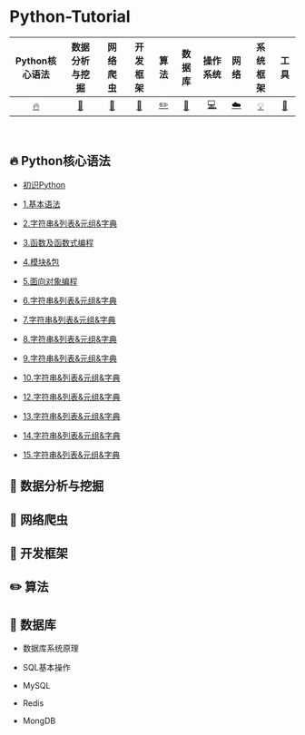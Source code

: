 # Python-Tutorial


| Python核心语法 | 数据分析与挖掘 | 网络爬虫 | 开发框架 | 算法 | 数据库 | 操作系统 | 网络 | 系统框架  | 工具 |
| :--------: | :---------: | :---------: | :---------: | :---------: | :---------:| :---------: | :-------: | :-------:| :------:|
| [:fire:](#fire-Python核心语法) | [:memo:](#memo-数据分析与挖掘)|[:watermelon:](#watermelon-网络爬虫) | [:art:](#art-开发框架) |[:pencil2:](#pencil2-算法)|  [:floppy_disk:](#floppy_disk-数据库)| [:computer:](#computer-操作系统)| [:cloud:](#cloud-网络)| [:bulb:](#bulb-系统框架)|[:wrench:](#wrench-工具) |

<br>

## :fire: Python核心语法

- [初识Python](https://github.com/jianyongqing/Python-Tutorial/blob/master/Notes/00.%E5%88%9D%E8%AF%86Python.md)

- [1.基本语法](https://github.com/jianyongqing/Python-Tutorial/blob/master/Notes/01.%E5%9F%BA%E6%9C%AC%E8%AF%AD%E6%B3%95.md)

- [2.字符串&列表&元组&字典](https://github.com/jianyongqing/Python-Tutorial/blob/master/Notes/02.%E5%AD%97%E7%AC%A6%E4%B8%B2%26%E5%88%97%E8%A1%A8%26%E5%85%83%E7%BB%84%26%E5%AD%97%E5%85%B8.md)

- [3.函数及函数式编程](https://github.com/jianyongqing/Python-Tutorial/blob/master/Notes/03.%E5%87%BD%E6%95%B0%E5%8F%8A%E5%87%BD%E6%95%B0%E5%BC%8F%E7%BC%96%E7%A8%8B.md)

- [4.模块&包](https://github.com/jianyongqing/Python-Tutorial/blob/master/Notes/04.%E6%A8%A1%E5%9D%97%26%E5%8C%85.md)

- [5.面向对象编程](https://github.com/jianyongqing/Python-Tutorial/blob/master/Notes/05.%E9%9D%A2%E5%90%91%E5%AF%B9%E8%B1%A1%E7%BC%96%E7%A8%8B.md)

- [6.字符串&列表&元组&字典](https://github.com/jianyongqing/Python-Tutorial/blob/master/Notes/02.%E5%AD%97%E7%AC%A6%E4%B8%B2%26%E5%88%97%E8%A1%A8%26%E5%85%83%E7%BB%84%26%E5%AD%97%E5%85%B8.md)

- [7.字符串&列表&元组&字典](https://github.com/jianyongqing/Python-Tutorial/blob/master/Notes/02.%E5%AD%97%E7%AC%A6%E4%B8%B2%26%E5%88%97%E8%A1%A8%26%E5%85%83%E7%BB%84%26%E5%AD%97%E5%85%B8.md)

- [8.字符串&列表&元组&字典](https://github.com/jianyongqing/Python-Tutorial/blob/master/Notes/02.%E5%AD%97%E7%AC%A6%E4%B8%B2%26%E5%88%97%E8%A1%A8%26%E5%85%83%E7%BB%84%26%E5%AD%97%E5%85%B8.md)

- [9.字符串&列表&元组&字典](https://github.com/jianyongqing/Python-Tutorial/blob/master/Notes/02.%E5%AD%97%E7%AC%A6%E4%B8%B2%26%E5%88%97%E8%A1%A8%26%E5%85%83%E7%BB%84%26%E5%AD%97%E5%85%B8.md)

- [10.字符串&列表&元组&字典](https://github.com/jianyongqing/Python-Tutorial/blob/master/Notes/02.%E5%AD%97%E7%AC%A6%E4%B8%B2%26%E5%88%97%E8%A1%A8%26%E5%85%83%E7%BB%84%26%E5%AD%97%E5%85%B8.md)

- [12.字符串&列表&元组&字典](https://github.com/jianyongqing/Python-Tutorial/blob/master/Notes/02.%E5%AD%97%E7%AC%A6%E4%B8%B2%26%E5%88%97%E8%A1%A8%26%E5%85%83%E7%BB%84%26%E5%AD%97%E5%85%B8.md)

- [13.字符串&列表&元组&字典](https://github.com/jianyongqing/Python-Tutorial/blob/master/Notes/02.%E5%AD%97%E7%AC%A6%E4%B8%B2%26%E5%88%97%E8%A1%A8%26%E5%85%83%E7%BB%84%26%E5%AD%97%E5%85%B8.md)

- [14.字符串&列表&元组&字典](https://github.com/jianyongqing/Python-Tutorial/blob/master/Notes/02.%E5%AD%97%E7%AC%A6%E4%B8%B2%26%E5%88%97%E8%A1%A8%26%E5%85%83%E7%BB%84%26%E5%AD%97%E5%85%B8.md)

- [15.字符串&列表&元组&字典](https://github.com/jianyongqing/Python-Tutorial/blob/master/Notes/02.%E5%AD%97%E7%AC%A6%E4%B8%B2%26%E5%88%97%E8%A1%A8%26%E5%85%83%E7%BB%84%26%E5%AD%97%E5%85%B8.md)

## :memo: 数据分析与挖掘

## :watermelon: 网络爬虫

## :art: 开发框架

## :pencil2: 算法

## :floppy_disk: 数据库

- 数据库系统原理

- SQL基本操作

- MySQL

- Redis

- MongDB


